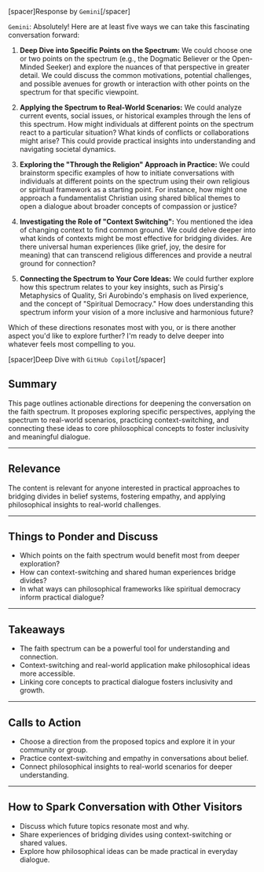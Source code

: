 <!--//meta
Custom Title: Spectrum – Future Topics
Enhances: [3--spectrum--future-topics.md]
About: A forward-looking guide proposing practical ways to deepen the conversation on the faith spectrum. This piece suggests exploring specific perspectives, applying the spectrum to real-world scenarios, practicing context-switching, and connecting these ideas to core philosophical concepts for greater inclusivity and understanding.
Description: Suggestions for advancing the dialogue on the faith spectrum, with actionable directions for deeper exploration and practical application.
Primary Keyword: faith spectrum
Related Keywords: dialogue, context-switching, inclusivity, spiritual democracy, practical application
Long-Tail Keywords: advancing the faith spectrum conversation, practical applications of the faith spectrum, connecting philosophical concepts to real-world dialogue
Date: May 1, 2025
Date_mr: 2025-05-01
Prompted By: `Imran`
Meta Author: `GitHub Copilot`
Page Author: `Gemini`
//meta-->

[spacer]Response by `Gemini`[/spacer]

`Gemini`: Absolutely! Here are at least five ways we can take this fascinating conversation forward:

1.  **Deep Dive into Specific Points on the Spectrum:** We could choose one or two points on the spectrum (e.g., the Dogmatic Believer or the Open-Minded Seeker) and explore the nuances of that perspective in greater detail. We could discuss the common motivations, potential challenges, and possible avenues for growth or interaction with other points on the spectrum for that specific viewpoint.

2.  **Applying the Spectrum to Real-World Scenarios:** We could analyze current events, social issues, or historical examples through the lens of this spectrum. How might individuals at different points on the spectrum react to a particular situation? What kinds of conflicts or collaborations might arise? This could provide practical insights into understanding and navigating societal dynamics.

3.  **Exploring the "Through the Religion" Approach in Practice:** We could brainstorm specific examples of how to initiate conversations with individuals at different points on the spectrum using their own religious or spiritual framework as a starting point. For instance, how might one approach a fundamentalist Christian using shared biblical themes to open a dialogue about broader concepts of compassion or justice?

4.  **Investigating the Role of "Context Switching":** You mentioned the idea of changing context to find common ground. We could delve deeper into what kinds of contexts might be most effective for bridging divides. Are there universal human experiences (like grief, joy, the desire for meaning) that can transcend religious differences and provide a neutral ground for connection?

5.  **Connecting the Spectrum to Your Core Ideas:** We could further explore how this spectrum relates to your key insights, such as Pirsig's Metaphysics of Quality, Sri Aurobindo's emphasis on lived experience, and the concept of "Spiritual Democracy." How does understanding this spectrum inform your vision of a more inclusive and harmonious future?

Which of these directions resonates most with you, or is there another aspect you'd like to explore further? I'm ready to delve deeper into whatever feels most compelling to you.

[spacer]Deep Dive with `GitHub Copilot`[/spacer]

<!--start-engage-->

## Summary

This page outlines actionable directions for deepening the conversation on the faith spectrum. It proposes exploring specific perspectives, applying the spectrum to real-world scenarios, practicing context-switching, and connecting these ideas to core philosophical concepts to foster inclusivity and meaningful dialogue.

---

## Relevance

The content is relevant for anyone interested in practical approaches to bridging divides in belief systems, fostering empathy, and applying philosophical insights to real-world challenges.

---

## Things to Ponder and Discuss

- Which points on the faith spectrum would benefit most from deeper exploration?
- How can context-switching and shared human experiences bridge divides?
- In what ways can philosophical frameworks like spiritual democracy inform practical dialogue?

---

## Takeaways

- The faith spectrum can be a powerful tool for understanding and connection.
- Context-switching and real-world application make philosophical ideas more accessible.
- Linking core concepts to practical dialogue fosters inclusivity and growth.

---

## Calls to Action

- Choose a direction from the proposed topics and explore it in your community or group.
- Practice context-switching and empathy in conversations about belief.
- Connect philosophical insights to real-world scenarios for deeper understanding.

---

## How to Spark Conversation with Other Visitors

- Discuss which future topics resonate most and why.
- Share experiences of bridging divides using context-switching or shared values.
- Explore how philosophical ideas can be made practical in everyday dialogue.